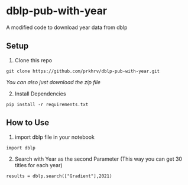 # dblp-pub-with-year
A modified code to download year data from dblp

## Setup

1. Clone this repo
```
git clone https://github.com/prkhrv/dblp-pub-with-year.git
```
*You can also just download the zip file*

2. Install Dependencies
```
pip install -r requirements.txt
```
## How to Use

1. import dblp file in your notebook
```
import dblp
```
2. Search with Year as the second Parameter (This way you can get 30 titles for each year)
```
results = dblp.search(["Gradient"],2021)
```
